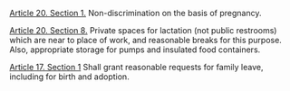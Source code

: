 [Article 20. Section 1.](UWGrads.pdf#page=22&selection=0,3,8,41)
Non-discrimination on the basis of pregnancy.

[Article 20. Section 8.](UWGrads.pdf#page=24&selection=23,0,59,36)
Private spaces for lactation (not public restrooms) which are near to place of work, and reasonable breaks for this purpose. Also, appropriate storage for pumps and insulated food containers. 

[Article 17. Section 1](UWGrads.pdf#page=17&selection=46,1,50,48)
Shall grant reasonable requests for family leave, including for birth and adoption. 